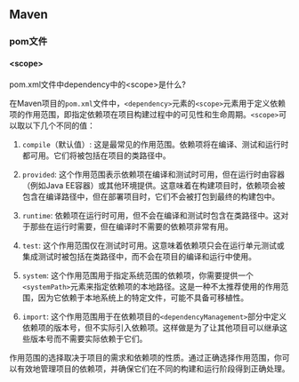 ## Maven

### pom文件

#### \<scope\>

pom.xml文件中dependency中的\<scope>是什么?

在Maven项目的`pom.xml`文件中，`<dependency>`元素的`<scope>`元素用于定义依赖项的作用范围，即指定依赖项在项目构建过程中的可见性和生命周期。`<scope>`可以取以下几个不同的值：

1. `compile`（默认值）: 这是最常见的作用范围。依赖项将在编译、测试和运行时都可用。它们将被包括在项目的类路径中。

2. `provided`: 这个作用范围表示依赖项在编译和测试时可用，但在运行时由容器（例如Java EE容器）或其他环境提供。这意味着在构建项目时，依赖项会被包含在编译路径中，但在部署项目时，它们不会被打包到最终的构建包中。

3. `runtime`: 依赖项在运行时可用，但不会在编译和测试时包含在类路径中。这对于那些在运行时需要，但在编译时不需要的依赖项非常有用。

4. `test`: 这个作用范围仅在测试时可用。这意味着依赖项只会在运行单元测试或集成测试时被包括在类路径中，而不会在项目的编译和运行中使用。

5. `system`: 这个作用范围用于指定系统范围的依赖项，你需要提供一个`<systemPath>`元素来指定依赖项的本地路径。这是一种不太推荐使用的作用范围，因为它依赖于本地系统上的特定文件，可能不具备可移植性。

6. `import`: 这个作用范围用于在依赖项目的`<dependencyManagement>`部分中定义依赖项的版本号，但不实际引入依赖项。这样做是为了让其他项目可以继承这些版本号而不需要实际依赖于它们。

作用范围的选择取决于项目的需求和依赖项的性质。通过正确选择作用范围，你可以有效地管理项目的依赖项，并确保它们在不同的构建和运行阶段得到正确处理。